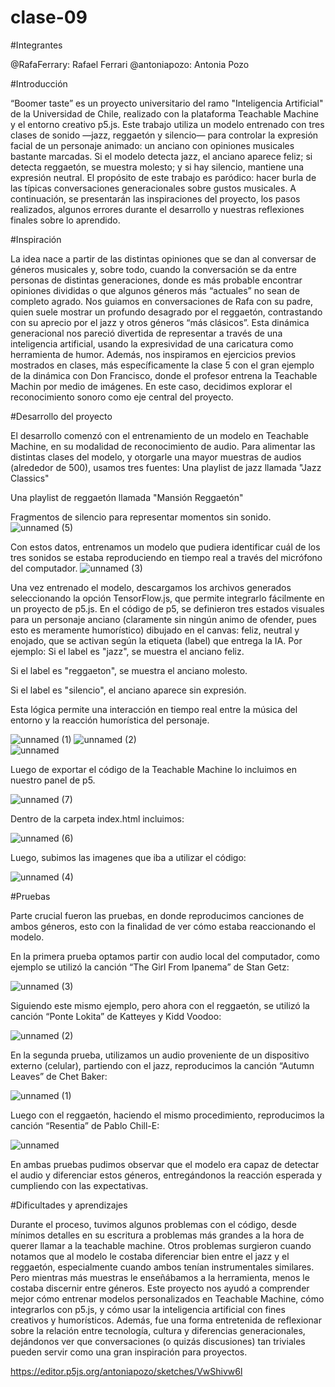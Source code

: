 # clase-09


#Integrantes

@RafaFerrary: Rafael Ferrari @antoniapozo: Antonia Pozo 


#Introducción

“Boomer taste” es un proyecto universitario del ramo "Inteligencia Artificial" de la Universidad de Chile, realizado con la plataforma Teachable Machine y el entorno creativo p5.js. Este trabajo utiliza un modelo entrenado con tres clases de sonido —jazz, reggaetón y silencio— para controlar la expresión facial de un personaje animado: un anciano con opiniones musicales bastante marcadas. Si el modelo detecta jazz, el anciano aparece feliz; si detecta reggaetón, se muestra molesto; y si hay silencio, mantiene una expresión neutral. El propósito de este trabajo es paródico: hacer burla de las típicas conversaciones generacionales sobre gustos musicales. A continuación, se presentarán las inspiraciones del proyecto, los pasos realizados, algunos errores durante el desarrollo y nuestras reflexiones finales sobre lo aprendido.


#Inspiración

La idea nace a partir de las distintas opiniones que se dan al conversar de géneros musicales y, sobre todo, cuando la conversación se da entre personas de distintas generaciones, donde es más probable encontrar opiniones divididas o que algunos géneros más “actuales” no sean de completo agrado. Nos guiamos en conversaciones de Rafa con su padre, quien suele mostrar un profundo desagrado por el reggaetón, contrastando con su aprecio por el jazz y otros géneros “más clásicos”.
Esta dinámica generacional nos pareció divertida de representar a través de una inteligencia artificial, usando la expresividad de una caricatura como herramienta de humor. Además, nos inspiramos en ejercicios previos mostrados en clases, más específicamente la clase 5 con el gran ejemplo de la dinámica con Don Francisco, donde el profesor entrena la Teachable Machin por medio de imágenes. En este caso, decidimos explorar el reconocimiento sonoro como eje central del proyecto.


#Desarrollo del proyecto

El desarrollo comenzó con el entrenamiento de un modelo en Teachable Machine, en su modalidad de reconocimiento de audio. Para alimentar las distintas clases del modelo, y otorgarle una mayor muestras de audios (alrededor de 500), usamos tres fuentes:
Una playlist de jazz llamada "Jazz Classics"


Una playlist de reggaetón llamada "Mansión Reggaetón"


Fragmentos de silencio para representar momentos sin sonido.
![unnamed (5)](https://github.com/user-attachments/assets/ef15acac-029a-4eed-bf7c-c2c75f6ed060)


Con estos datos, entrenamos un modelo que pudiera identificar cuál de los tres sonidos se estaba reproduciendo en tiempo real a través del micrófono del computador.
![unnamed (3)](https://github.com/user-attachments/assets/406bbbf8-9b2b-42ed-845a-fc54d0bb3a9f)


Una vez entrenado el modelo, descargamos los archivos generados seleccionando la opción TensorFlow.js, que permite integrarlo fácilmente en un proyecto de p5.js. En el código de p5, se definieron tres estados visuales para un personaje anciano (claramente sin ningún animo de ofender, pues esto es meramente humorístico) dibujado en el canvas: feliz, neutral y enojado, que se activan según la etiqueta (label) que entrega la IA. Por ejemplo:
Si el label es "jazz", se muestra el anciano feliz.


Si el label es "reggaeton", se muestra el anciano molesto.


Si el label es "silencio", el anciano aparece sin expresión.


Esta lógica permite una interacción en tiempo real entre la música del entorno y la reacción humorística del personaje.


![unnamed (1)](https://github.com/user-attachments/assets/05b4df28-882d-475d-9248-fa0ef9afb207) ![unnamed (2)](https://github.com/user-attachments/assets/f3b03982-1216-4d2e-b241-9fd47d9000f3)  
![unnamed](https://github.com/user-attachments/assets/e984999d-c8bf-48a6-9b24-e0eaa47e6f1a)


Luego de exportar el código de la Teachable Machine lo incluimos en nuestro panel de p5.

![unnamed (7)](https://github.com/user-attachments/assets/6473f131-4aed-4a65-966d-0b78a1d0ed89)


Dentro de la carpeta index.html incluimos:

![unnamed (6)](https://github.com/user-attachments/assets/2592a81a-4425-43fd-a984-b214e2e67364)


Luego, subimos las imagenes que iba a utilizar el código:

![unnamed (4)](https://github.com/user-attachments/assets/1e39cfad-9af0-4cbf-bacd-59676fb6dc0e)



#Pruebas

Parte crucial fueron las pruebas, en donde reproducimos canciones de ambos géneros, esto con la finalidad de ver cómo estaba reaccionando el modelo.

En la primera prueba optamos partir con audio local del computador, como ejemplo se utilizó la canción “The Girl From Ipanema” de Stan Getz:

![unnamed (3)](https://github.com/user-attachments/assets/87f85270-3346-43ba-8639-5b45bd3041a4)


Siguiendo este mismo ejemplo, pero ahora con el reggaetón, se utilizó la canción “Ponte Lokita” de Katteyes y Kidd Voodoo:

![unnamed (2)](https://github.com/user-attachments/assets/0d7efbba-711c-4c34-86e8-2b06a360b5c6)


En la segunda prueba, utilizamos un audio proveniente de un dispositivo externo (celular), partiendo con el jazz, reproducimos la canción “Autumn Leaves” de Chet Baker:

![unnamed (1)](https://github.com/user-attachments/assets/8db878a5-8bad-4edc-9250-ed4d9d129684)


Luego con el reggaetón, haciendo el mismo procedimiento, reproducimos la canción “Resentia” de Pablo Chill-E: 

![unnamed](https://github.com/user-attachments/assets/4ac6607e-6eff-4239-8ef7-d810ebad0569)


En ambas pruebas pudimos observar que el modelo era capaz de detectar el audio y diferenciar estos géneros, entregándonos la reacción esperada y cumpliendo con las expectativas.  


#Dificultades y aprendizajes

Durante el proceso, tuvimos algunos problemas con el código, desde mínimos detalles en su escritura a problemas más grandes a la hora de querer llamar a la teachable machine.
Otros problemas surgieron cuando notamos que al modelo le costaba diferenciar bien entre el jazz y el reggaetón, especialmente cuando ambos tenían instrumentales similares. Pero mientras más muestras le enseñábamos a la herramienta, menos le costaba discernir entre géneros. 
Este proyecto nos ayudó a comprender mejor cómo entrenar modelos personalizados en Teachable Machine, cómo integrarlos con p5.js, y cómo usar la inteligencia artificial con fines creativos y humorísticos. Además, fue una forma entretenida de reflexionar sobre la relación entre tecnología, cultura y diferencias generacionales, dejándonos ver que conversaciones (o quizás discusiones) tan triviales pueden servir como una gran inspiración para proyectos.

https://editor.p5js.org/antoniapozo/sketches/VwShivw6l

